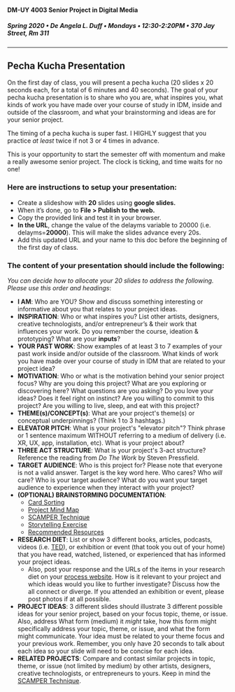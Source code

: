 #### DM-UY 4003 Senior Project in Digital Media
##### Spring 2020 • De Angela L. Duff • Mondays • 12:30-2:20PM • 370 Jay Street, Rm 311

---

## Pecha Kucha Presentation   

On the first day of class, you will present a pecha kucha (20 slides x 20 seconds each, for a total of 6 minutes and 40 seconds). The goal of your pecha kucha presentation is to share who you are, what inspires you, what kinds of work you have made over your course of study in IDM, inside and outside of the classroom, and what your brainstorming and ideas are for your senior project.

The timing of a pecha kucha is super fast. I HIGHLY suggest that you practice *at least* twice if not 3 or 4 times in advance. 

This is your opportunity to start the semester off with momentum and make a really awesome senior project. The clock is ticking, and time waits for no one!


### Here are instructions to setup your presentation:

* Create a slideshow with **20** slides using **google slides.**
* When it’s done, go to **File > Publish to the web.**
* Copy the provided link and test it in your browser. 
* **In the URL**, change the value of the delayms variable to 20000 (i.e. delayms=**20000**). This will make the slides advance every 20s.
* Add this updated URL and your name to this doc before the beginning of the first day of class.

### The content of your presentation should include the following:

*You can decide how to allocate your 20 slides to address the following. Please use this order and headings*:
* **I AM**: Who are YOU? Show and discuss something interesting or informative about you that relates to your project ideas.
* **INSPIRATION**: Who or what inspires you? List other artists, designers, creative technologists, and/or entrepreneur’s &amp; their work that influences your work. Do you remember the course, ideation &amp; prototyping? What are your **inputs**?
* **YOUR PAST WORK**: Show examples of at least 3 to 7 examples of your past work inside and/or outside of the classroom. What kinds of work you have made over your course of study in IDM that are related to your project idea?
* **MOTIVATION**: Who or what is the motivation behind your senior project focus? Why are you doing this project? What are you exploring or discovering here? What questions are you asking? Do you love your ideas? Does it feel right on instinct? Are you willing to commit to this project? Are you willing to live, sleep, and eat with this project?
* **THEME(s)/CONCEPT(s)**: What are your project's theme(s) or conceptual underpinnings? (Think 1 to 3 hashtags.)
* **ELEVATOR PITCH**: What is your project's "elevator pitch"? Think phrase or 1 sentence maximum WITHOUT referring to a medium of delivery (i.e. XR, UX, app, installation, etc). What is your project about?
* **THREE ACT STRUCTURE**: What is your project's 3-act structure? Reference the reading from *Do The Work* by Steven Pressfield.
* **TARGET AUDIENCE**: Who is this project for? Please note that everyone is not a valid answer. Target is the key word here. Who cares? Who *will* care? Who is your target audience? What do you want your target audience to experience when they interact with your project?
* **(OPTIONAL) BRAINSTORMING DOCUMENTATION**: 
	* [Card Sorting](card_sorting.md)
	* [Project Mind Map](http://lifehacker.com/how-to-use-mind-maps-to-unleash-your-brains-creativity-1348869811) 
	* [SCAMPER Technique](http://www.mindtools.com/pages/article/newCT_02.htm)
	* [Storytelling Exercise](storytelling_exercise.md)
	* [Recommended Resources](recommended_resources.md)
* **RESEARCH DIET**: List or show 3 different books, articles, podcasts, videos (i.e. [TED](http://www.ted.com)), or exhibition or event (that took you out of your home) that you have read, watched, listened, or experienced that has informed your project ideas. 
	* Also, post your response and the URLs of the items in your research diet on your [process website](website.md). How is it relevant to your project and which ideas would you like to further investigate? Discuss how the all connect or diverge. If you attended an exhibition or event, please post photos if at all possible.
* **PROJECT IDEAS**: 3 different slides should illustrate 3 different possible ideas for your senior project, based on your focus topic, theme, or issue. Also, address What form (medium) it *might* take, how this form might specifically address your topic, theme, or issue, and what the form might communicate. Your idea must be related to your theme focus and your previous work. Remember, you only have 20 seconds to talk about each idea so your slide will need to be concise for each idea.
* **RELATED PROJECTS**: Compare and contast similar projects in topic, theme, or issue (not limited by medium) by other artists, designers, creative technologists, or entrepreneurs to yours. Keep in mind the [SCAMPER Technique](http://www.mindtools.com/pages/article/newCT_02.htm).




